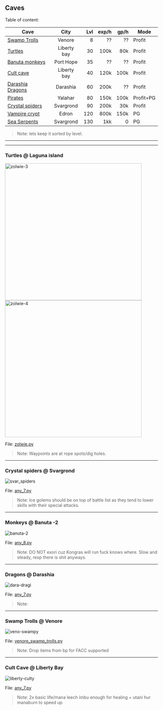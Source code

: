 ## Caves 

Table of content:

| Cave                                  |    City     | Lvl | exp/h | gp/h | Mode   |
|---------------------------------------|:-----------:|----:|------:|-----:|--------|
| [Swamp Trolls](#venore_swamp_trolls)  |   Venore    |   8 |    ?? |   ?? | Profit |
| [Turtles](#Turtles)                   | Liberty bay |  30 |  100k |  80k | Profit |
| [Banuta monkeys](#banuta-2)           |  Port Hope  |  35 |    ?? |   ?? | Profit |
| [Cult cave](#cult_cave)               | Liberty bay |  40 |  120k | 100k | Profit |  
| [Darashia Dragons](#darashia_dragons) |  Darashia   |  60 |  200k |   ?? | Profit |
| [Pirates](#yala_pirates)              |   Yalahar   |  80 |  150k | 100k | Profit+PG|
| [Crystal spiders](#crystal_spiders)   |  Svargrond  |  90 |  200k |  30k | Profit |
| [Vampire crypt](#vampire_crypt)       | Edron | 120 | 800k | 150k | PG |
| [Sea Serpents](#sea_serpents) | Svargrond | 130 | 1kk | 0 | PG |




> Note: lets keep it sorted by level.

***
***

<h3 id="Turtles">Turtles @ Laguna island</h3>

<img src="maps/zolwie-3.png" alt="zolwie-3" width="450"/>
<img src="maps/zolwie-4.png" alt="zolwie-4" width="450"/>


File: [zolwie.py](zolwie.py)

>Note: Waypoints are at rope spots/dig holes.

---
<h3 id="crystal_spiders">Crystal spiders @ Svargrond</h3> 

<img src="maps/svar_crystal_spiders.png" alt="svar_spiders"/>

File: [any_7.py](any_7.py)

>Note: Ice golems should be on top of battle list as they tend to lower skills with their special attacks.

---
<h3 id="banuta-2">Monkeys @ Banuta -2</h3>

<img src="maps/banuta-2.png" alt="banuta-2"/>

File: [any_8.py](any_8.py)

>Note: DO NOT exori cuz Kongras will run fuck knows where. Slow and steady, resp there is shit anyways.
---
<h3 id="darashia_dragons">Dragons @ Darashia</h3>

<img src="maps/dara_dragons.png" alt="dara-dragi"/>

File: [any_7.py](any_7.py)

>Note:

---
<h3 id="venore_swamp_trolls">Swamp Trolls @ Venore</h3>

<img src="maps/venore_swamp_trolls.png" alt="veno-swampy"/>

File: [venore_swamp_trolls.py](venore_swamp_trolls.py)

>Note: Drop items from bp for FACC supported 

---
<h3 id="cult_cave">Cult Cave @ Liberty Bay</h3>

<img src="maps/liberty_cults.png" alt="liberty-culty"/>

File: [any_7.py](any_7.py)

>Note: 2x basic life/mana leech imbu enough for healing + utani hur manaburn to speed up
